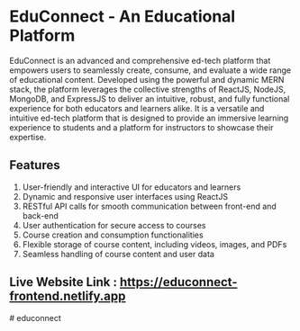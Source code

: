 # EduConnect - An Educational Platform

EduConnect is an advanced and comprehensive ed-tech platform that empowers users to seamlessly create, consume, and evaluate a wide range of educational content. Developed using the powerful and dynamic MERN stack, the platform leverages the collective strengths of ReactJS, NodeJS, MongoDB, and ExpressJS to deliver an intuitive, robust, and fully functional experience for both educators and learners alike. It is a versatile and intuitive ed-tech platform that is designed to provide an immersive learning experience to students and a platform for instructors to showcase their expertise.

## Features

1. User-friendly and interactive UI for educators and learners
2. Dynamic and responsive user interfaces using ReactJS
3. RESTful API calls for smooth communication between front-end and back-end
4. User authentication for secure access to courses
5. Course creation and consumption functionalities
6. Flexible storage of course content, including videos, images, and PDFs
7. Seamless handling of course content and user data


## Live Website Link : https://educonnect-frontend.netlify.app

#   e d u c o n n e c t  
 